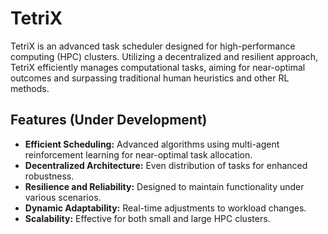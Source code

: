 # TetriX
TetriX is an advanced task scheduler designed for high-performance computing (HPC) clusters. Utilizing a decentralized and resilient approach, TetriX efficiently manages computational tasks, aiming for near-optimal outcomes and surpassing traditional human heuristics and other RL methods.

## Features (Under Development)

- **Efficient Scheduling:** Advanced algorithms using multi-agent reinforcement learning for near-optimal task allocation.
- **Decentralized Architecture:** Even distribution of tasks for enhanced robustness.
- **Resilience and Reliability:** Designed to maintain functionality under various scenarios.
- **Dynamic Adaptability:** Real-time adjustments to workload changes.
- **Scalability:** Effective for both small and large HPC clusters.
